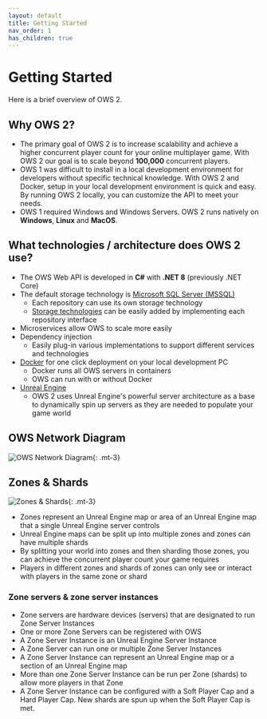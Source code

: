 ```yaml
---
layout: default
title: Getting Started
nav_order: 1
has_children: true
---
```


# Getting Started
Here is a brief overview of OWS 2.

## Why OWS 2?
* The primary goal of OWS 2 is to increase scalability and achieve a higher concurrent player count for your online multiplayer game. With OWS 2 our goal is to scale beyond **100,000** concurrent players.
* OWS 1 was difficult to install in a local development environment for developers without specific technical knowledge. With OWS 2 and Docker, setup in your local development environment is quick and easy. By running OWS 2 locally, you can customize the API to meet your needs. 
* OWS 1 required Windows and Windows Servers. OWS 2 runs natively on **Windows**, **Linux** and **MacOS**.

## What technologies / architecture does OWS 2 use?
* The OWS Web API is developed in **C#** with **.NET 8** (previously .NET Core)
* The default storage technology is [Microsoft SQL Server (MSSQL)](mssql)
  * Each repository can use its own storage technology
  * [Storage technologies](setup-database) can be easily added by implementing each repository interface
* Microservices allow OWS to scale more easily
* Dependency injection
  * Easily plug-in various implementations to support different services and technologies
* [Docker](docker-setup) for one click deployment on your local development PC
  * Docker runs all OWS servers in containers
  * OWS can run with or without Docker
* [Unreal Engine](https://www.unrealengine.com/)
  * OWS 2 uses Unreal Engine's powerful server architecture as a base to dynamically spin up servers as they are needed to populate your game world

## OWS Network Diagram
![OWS Network Diagram](images/network-diagram.png){: .mt-3}

## Zones & Shards
![Zones & Shards](images/zones.png){: .mt-3}
* Zones represent an Unreal Engine map or area of an Unreal Engine map that a single Unreal Engine server controls
* Unreal Engine maps can be split up into multiple zones and zones can have multiple shards
* By splitting your world into zones and then sharding those zones, you can achieve the concurrent player count your game requires
* Players in different zones and shards of zones can only see or interact with players in the same zone or shard

### Zone servers & zone server instances
* Zone servers are hardware devices (servers) that are designated to run Zone Server Instances
* One or more Zone Servers can be registered with OWS
* A Zone Server Instance is an Unreal Engine Server Instance
* A Zone Server can run one or multiple Zone Server Instances
* A Zone Server Instance can represent an Unreal Engine map or a section of an Unreal Engine map
* More than one Zone Server Instance can be run per Zone (shards) to allow more players in that Zone
* A Zone Server Instance can be configured with a Soft Player Cap and a Hard Player Cap. New shards are spun up when the Soft Player Cap is met.
